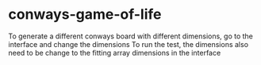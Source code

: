# conways-game-of-life

To generate a different conways board with different dimensions, go to the interface and change the dimensions
To run the test, the dimensions also need to be change to the fitting array dimensions in the interface
